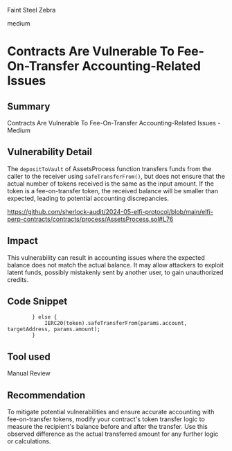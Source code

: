 Faint Steel Zebra

medium

# Contracts Are Vulnerable To Fee-On-Transfer Accounting-Related Issues

## Summary
Contracts Are Vulnerable To Fee-On-Transfer Accounting-Related Issues - Medium

## Vulnerability Detail
The `depositToVault` of AssetsProcess function transfers funds from the caller to the receiver using `safeTransferFrom()`, but does not ensure that the actual number of tokens received is the same as the input amount. If the token is a fee-on-transfer token, the received balance will be smaller than expected, leading to potential accounting discrepancies.

https://github.com/sherlock-audit/2024-05-elfi-protocol/blob/main/elfi-perp-contracts/contracts/process/AssetsProcess.sol#L76

## Impact
This vulnerability can result in accounting issues where the expected balance does not match the actual balance. It may allow attackers to exploit latent funds, possibly mistakenly sent by another user, to gain unauthorized credits.

## Code Snippet
```solidity
        } else {
            IERC20(token).safeTransferFrom(params.account, targetAddress, params.amount);
        }
```

## Tool used

Manual Review

## Recommendation
To mitigate potential vulnerabilities and ensure accurate accounting with fee-on-transfer tokens, modify your contract's token transfer logic to measure the recipient's balance before and after the transfer. Use this observed difference as the actual transferred amount for any further logic or calculations.

